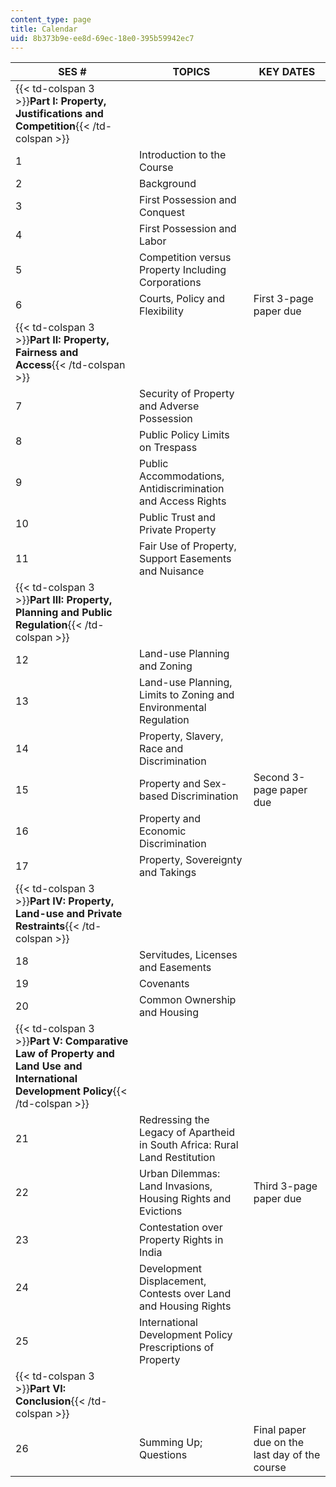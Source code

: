 ```yaml
---
content_type: page
title: Calendar
uid: 8b373b9e-ee8d-69ec-18e0-395b59942ec7
---
```


| SES # | TOPICS | KEY DATES |
| --- | --- | --- |
| {{< td-colspan 3 >}}**Part I: Property, Justifications and Competition**{{< /td-colspan >}} |||
| 1 | Introduction to the Course | &nbsp; |
| 2 | Background | &nbsp; |
| 3 | First Possession and Conquest | &nbsp; |
| 4 | First Possession and Labor | &nbsp; |
| 5 | Competition versus Property Including Corporations | &nbsp; |
| 6 | Courts, Policy and Flexibility | First 3-page paper due |
| {{< td-colspan 3 >}}**Part II: Property, Fairness and Access**{{< /td-colspan >}} |||
| 7 | Security of Property and Adverse Possession | &nbsp; |
| 8 | Public Policy Limits on Trespass | &nbsp; |
| 9 | Public Accommodations, Antidiscrimination and Access Rights | &nbsp; |
| 10 | Public Trust and Private Property | &nbsp; |
| 11 | Fair Use of Property, Support Easements and Nuisance | &nbsp; |
| {{< td-colspan 3 >}}**Part III: Property, Planning and Public Regulation**{{< /td-colspan >}} |||
| 12 | Land-use Planning and Zoning | &nbsp; |
| 13 | Land-use Planning, Limits to Zoning and Environmental Regulation | &nbsp; |
| 14 | Property, Slavery, Race and Discrimination | &nbsp; |
| 15 | Property and Sex-based Discrimination | Second 3-page paper due |
| 16 | Property and Economic Discrimination | &nbsp; |
| 17 | Property, Sovereignty and Takings | &nbsp; |
| {{< td-colspan 3 >}}**Part IV: Property, Land-use and Private Restraints**{{< /td-colspan >}} |||
| 18 | Servitudes, Licenses and Easements | &nbsp; |
| 19 | Covenants | &nbsp; |
| 20 | Common Ownership and Housing | &nbsp; |
| {{< td-colspan 3 >}}**Part V: Comparative Law of Property and Land Use and International Development Policy**{{< /td-colspan >}} |||
| 21 | Redressing the Legacy of Apartheid in South Africa: Rural Land Restitution | &nbsp; |
| 22 | Urban Dilemmas: Land Invasions, Housing Rights and Evictions | Third 3-page paper due |
| 23 | Contestation over Property Rights in India | &nbsp; |
| 24 | Development Displacement, Contests over Land and Housing Rights | &nbsp; |
| 25 | International Development Policy Prescriptions of Property | &nbsp; |
| {{< td-colspan 3 >}}**Part VI: Conclusion**{{< /td-colspan >}} |||
| 26 | Summing Up; Questions | Final paper due on the last day of the course